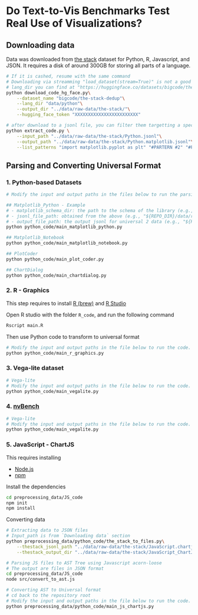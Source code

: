 # Do Text-to-Vis Benchmarks Test Real Use of Visualizations?

## Downloading data

Data was downloaded from [the stack](https://huggingface.co/datasets/bigcode/the-stack-dedup) dataset for Python, R, Javascript, and JSON.
It requires a disk of around 300GB for storing all parts of a language.

```bash
# If it is cashed, resume with the same command
# Downloading via streamming "load_dataset(stream=True)" is not a good solution as the connections will brokens and crash the program.
# lang_dir you can find at "https://huggingface.co/datasets/bigcode/the-stack-dedup/tree/main/data"
python download_code_hg_face.py\
    --dataset_name "bigcode/the-stack-dedup"\
    --lang_dir "data/python"\
    --output_dir "../data/raw-data/the-stack/"\
    --hugging_face_token "XXXXXXXXXXXXXXXXXXXXXXXX"

# after download to a jsonl file, you can filter them targetting a specific library
python extract_code.py \
    --input_path "../data/raw-data/the-stack/Python.jsonl"\
    --output_path "../data/raw-data/the-stack/Python.matplotlib.jsonl"\
    --list_patterns "import matplotlib.pyplot as plt" "#PARTERN #2" "#PARTERN #3"
```

## Parsing and Converting Universal Format

### 1. Python-based Datasets
```bash
# Modify the input and output paths in the files below to run the parsing code for each dataset.

## Matplotlib_Python - Example
# - matplotlib_schema_dir: the path to the schema of the library (e.g., "${REPO_DIR}/data/raw-data/schema/matplotlib_schema")
# - jsonl_file_path: obtained from the above (e.g., "${REPO_DIR}/data/raw-data/the-stack/Python.matplotlib.jsonl")
# - output_file_path: the output jsonl for universal 2 data (e.g., "${REPO_DIR}/data/universal/Matplotlib_Python.universal2.jsonl")
python python_code/main_matplotlib_python.py

## Matplotlib_Notebook
python python_code/main_matplotlib_notebook.py

## PlotCoder
python python_code/main_plot_coder.py

## ChartDialog
python python_code/main_chartdialog.py
```

### 2. R - Graphics
This step requires to install [R (brew)](https://formulae.brew.sh/formula/r) and [R Studio](https://posit.co/download/rstudio-desktop/)

Open R studio with the folder `R_code`, and run the following command
```bash
Rscript main.R
```
Then use Python code to transform to universal format
```bash
# Modify the input and output paths in the file below to run the code.
python python_code/main_r_graphics.py
```

### 3. Vega-lite dataset
```bash
# Vega-lite
# Modify the input and output paths in the file below to run the code.
python python_code/main_vegalite.py
```

### 4. [nvBench](https://github.com/TsinghuaDatabaseGroup/nvBench)
```bash
# Vega-lite
# Modify the input and output paths in the file below to run the code.
python python_code/main_vegalite.py
```

### 5. JavaScript - ChartJS
This requires installing
- [Node.js](https://nodejs.org/en/download/)
- [npm](https://www.npmjs.com/get-npm)


Install the dependencies
```bash
cd preprocessing_data/JS_code
npm init
npm install
```

Converting data
```bash
# Extracting data to JSON files
# Input_path is from `Downloading data` section
python preprocessing_data/python_code/the_stack_to_files.py\
    --thestack_jsonl_path "../data/raw-data/the-stack/JavaScript.chartjs.jsonl"\
    --thestack_output_dir "../data/raw-data/the-stack/JavaScript_ChartJS"

# Parsing JS files to AST Tree using Javascript acorn-loose
# The output are files in JSON format
cd preprocessing_data/JS_code
node src/convert_to_ast.js

# Converting AST to Universal format
# cd back to the repository root
# Modify the input and output paths in the file below to run the code.
python preprocessing_data/python_code/main_js_chartjs.py


```
  




